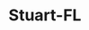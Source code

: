 ---
title: Stuart-FL
slug: stuart-fl
f_state:
- cms/state/florida.md
f_locations:
- cms/payday-loan/advance-america-1496.md
- cms/payday-loan/advance-america-1497.md
- cms/payday-loan/advance-america-1498.md
- cms/payday-loan/advance-america-1499.md
- cms/payday-loan/advance-america-1549.md
- cms/payday-loan/any-kind-checks-cashed-4626.md
- cms/payday-loan/any-kind-checks-cashed-4637.md
- cms/payday-loan/any-kind-checks-cashed-4638.md
- cms/payday-loan/cash-plus-8300.md
- cms/payday-loan/cash-services-incorporated-8379.md
- cms/payday-loan/cater-yacht-re-finishing-9514.md
- cms/payday-loan/checks-cashed-any-kind-14597.md
- cms/payday-loan/us-merchant-services-28352.md
updated-on: '2024-05-30T13:41:28.615Z'
created-on: '2024-05-30T13:41:28.615Z'
published-on: '2024-05-30T13:54:32.469Z'
f_city: Stuart
layout: '[city].html'
tags: city
---